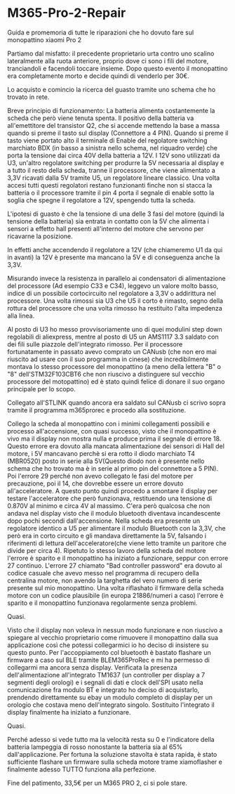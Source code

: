# M365-Pro-2-Repair
Guida e promemoria di tutte le riparazioni che ho dovuto fare sul monopattino xiaomi Pro 2


Partiamo dal misfatto: il precedente proprietario urta contro uno scalino lateralmente alla ruota anteriore, proprio dove ci sono i fili del motore, tranciandoli e facendoli toccare insieme. Dopo questo evento il monopattino era completamente morto e decide quindi di venderlo per 30€.

Lo acquisto e comincio la ricerca del guasto tramite uno schema che ho trovato in rete.

Breve principio di funzionamento:
La batteria alimenta costantemente la scheda che però viene tenuta spenta. Il positivo della batteria va all'emettitore del transistor Q2, che si accende mettendo la base a massa quando si preme il tasto sul display (Connettore a 4 PIN). Quando si preme il tasto viene portato alto il terminale di Enable del regolatore switching marchiato BDX (in basso a sinistra nello schema, nel riquadro verde) che porta la tensione dai circa 40V della batteria a 12V. I 12V sono utilizzati da U3, un'altro regolatore switching per produrre la 5V necessaria al display e a tutto il resto della scheda, tranne il processore, che viene alimentato a 3,3V ricavati dalla 5V tramite U5, un regolatore lineare classico. Una volta accesi tutti questi regolatori restano funzionanti finche non si stacca la batteria o il processore tramite il pin 4 porta il segnale di enable sotto la soglia che spegne il regolatore a 12V, spengendo tutta la scheda.

L'ipotesi di guasto è che la tensione di una delle 3 fasi del motore (quindi la tensione della batteria) sia entrata in contatto con la 5V che alimenta i sensori a effetto hall presenti all'interno del motore che servono per ricavarne la posizione.

In effetti anche accendendo il regolatore a 12V (che chiameremo U1 da qui in avanti) la 12V è presente ma mancano la 5V e di conseguenza anche la 3,3V.

Misurando invece la resistenza in parallelo ai condensatori di alimentazione del processore (Ad esempio C33 e C34), leggevo un valore molto basso, indice di un possibile  cortocircuito nel regolatore a 3,3V o addirittura nel processore.
Una volta rimossi sia U3 che U5 il corto è rimasto, segno della rottura del processore che una volta rimosso ha restituito l'alta impedenza alla linea.

Al posto di U3 ho messo provvisoriamente uno di quei modulini step down regolabili di aliexpress, mentre al posto di U5 un AMS1117 3.3 saldato con dei fili sulle piazzole dell'integrato rimosso.
Per il processore fortunatamente in passato avevo comprato un CANusb (che non ero mai riuscito ad usare con il suo programma in cinese) che incredibilmente montava lo stesso processore del monopattino (a meno della lettera "B" o "8" dell'STM32F103CBT6 che non riuscivo a distinguere sul vecchio processore del motopattino) ed è stato quindi felice di donare il suo organo principale per lo scopo.

Collegato all'STLINK quando ancora era saldato sul CANusb ci scrivo sopra tramite il programma m365prorec e procedo alla sostituzione.

Collego la scheda al monopattino con i minimi collegamenti possibili e processo all'accensione, con quasi successo, visto che il monopattino è vivo ma il display non mostra nulla e produce prima il segnale di errore 18. Questo errore era dovuto alla mancata alimentazione dei sensori di Hall del motore, i 5V mancavano perchè si era rotto il diodo marchiato T4 (MBR0520) posto in serie alla 5V(Questo diodo non è presente nello schema che ho trovato ma è in serie al primo pin del connettore a 5 PIN). Poi l'errore 29 perché non avevo collegato le fasi del motore per precauzione, poi il 14, che dovrebbe essere un errore dovuto all'acceleratore. A questo punto quindi procedo a smontare il display per testare l'acceleratore che però funzionava, restituendo una tensione di 0.870V al minimo e circa 4V al massimo. C'era però qualcosa che non andava nel display visto che il modulo bluetooth diventava incandescente dopo pochi secondi dall'accensione. Nella scheda era presente un regolatore identico a U5 per alimentare il modulo Bluetooth con la 3,3V, che però era in corto circuito e gli mandava direttamente la 5V, falsando i riferimenti di lettura dell'acceleratore(che viene letto tramite un paritore che divide per circa 4). Ripetuto lo stesso lavoro della scheda del motore l'errore è sparito e il monopattino ha iniziato a funzionare, seppur con errore 27 continuo. 
L'errore 27 chiamato "Bad controller password" era dovuto al codice casuale che avevo messo nel programma di recupero della centralina motore, non avendo la targhetta del vero numero di serie presente sul mio monopattino. Una volta riflashato il firmware della scheda motore con un codice plausibile (in europa 21886/numeri a caso) l'errore è sparito e il monopattino funzionava regolarmente senza problemi.

Quasi.

Visto che il display non voleva in nessun modo funzionare e non riuscivo a spiegare al vecchio proprietario come rimuovere il monopattino dalla sua applicazione così che potessi collegarmici io ho deciso di insistere su questo punto. Per l'accoppiamento col bluetooth è bastato flashare un firmware a caso sul BLE tramite BLEM365ProRec e mi ha permesso di collegarmi ma ancora senza display. Verificata la presenza dell'alimentazione all'integrato TM1637 (un controller per display a 7 segmenti degli orologi) e i segnali di dati e clock dell'SPI usato nella comunicazione fra modulo BT e integrato ho deciso di acquistarlo, prendendo direttamente su ebay un modulo completo di display per un orologio che costava meno dell'integrato singolo. Sostituito l'integrato il display finalmente ha iniziato a funzionare.

Quasi.

Perché adesso si vede tutto ma la velocità resta su 0 e l'indicatore della batteria lampeggia di rosso nonostante la batteria sia al 65% dall'applicazione.
Per fortuna la soluzione stavolta è stata rapida, è stato sufficiente flashare un firmware sulla scheda motore trame xiamoflasher e finalmente adesso TUTTO funziona alla perfezione.

Fine del patimento, 33,5€ per un M365 PRO 2, ci si pole stare.


